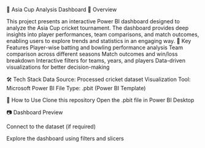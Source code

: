 🏏 Asia Cup Analysis Dashboard
📌 Overview

This project presents an interactive Power BI dashboard designed to analyze the Asia Cup cricket tournament. The dashboard provides deep insights into player performances, team comparisons, and match outcomes, enabling users to explore trends and statistics in an engaging way.
🎯 Key Features
Player-wise batting and bowling performance analysis
Team comparison across different seasons
Match outcomes and win/loss breakdown
Interactive filters for teams, years, and players
Data-driven visualizations for better decision-making

🛠️ Tech Stack
Data Source: Processed cricket dataset
Visualization Tool: Microsoft Power BI
File Type: .pbit (Power BI Template)


🚀 How to Use
Clone this repository
Open the .pbit file in Power BI Desktop

📷 Dashboard Preview

Connect to the dataset (if required)

Explore the dashboard using filters and slicers
